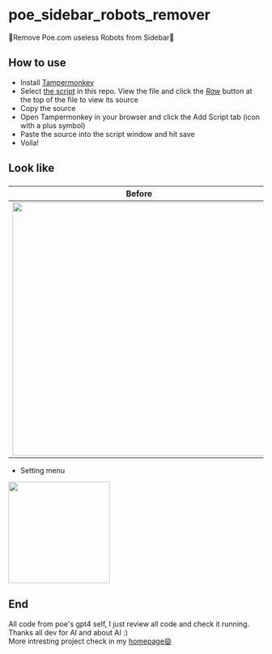 # poe_sidebar_robots_remover
🥳Remove Poe.com useless Robots from Sidebar🎉  

## How to use

- Install [Tampermonkey](https://tampermonkey.net/)
- Select [the script](https://github.com/xz-dev/poe_sidebar_robots_remover/blob/main/poe_sidebar_robots_remover.js) in this repo. View the file and click the [_Raw_](https://github.com/xz-dev/poe_sidebar_robots_remover/raw/main/poe_sidebar_robots_remover.js) button at the top of the file to view its source
- Copy the source
- Open Tampermonkey in your browser and click the Add Script tab (icon with a plus symbol)
- Paste the source into the script window and hit save
- Voila!

## Look like
### 
|Before|After|
|---|---|
|<img src="https://github.com/xz-dev/poe_sidebar_robots_remover/assets/32761048/275ed772-602b-4889-884e-8ae6f39a2f91" height="500dp">|<img src="https://github.com/xz-dev/poe_sidebar_robots_remover/assets/32761048/d8369b37-f67f-40e2-896e-30bfdd3321b5" height="500dp">|

- Setting menu

<img src="https://github.com/xz-dev/poe_sidebar_robots_remover/assets/32761048/3d28a401-748b-4ce7-8a36-616509e3d0f3" height="200dp">

## End
All code from poe's gpt4 self, I just review all code and check it running.  
Thanks all dev for AI and about AI :)  
More intresting project check in my [homepage😄](https://github.com/xz-dev)
